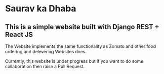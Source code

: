 # Saurav ka Dhaba

## This is a simple website built with Django REST + React JS 

The Website implements the same functionality as Zomato and other food ordering and delevering Websites does.

Currently, this website is under progress but if you want to do some collaboration then raise a Pull Request.